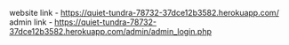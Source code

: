 website link - https://quiet-tundra-78732-37dce12b3582.herokuapp.com/
admin link - https://quiet-tundra-78732-37dce12b3582.herokuapp.com/admin/admin_login.php
